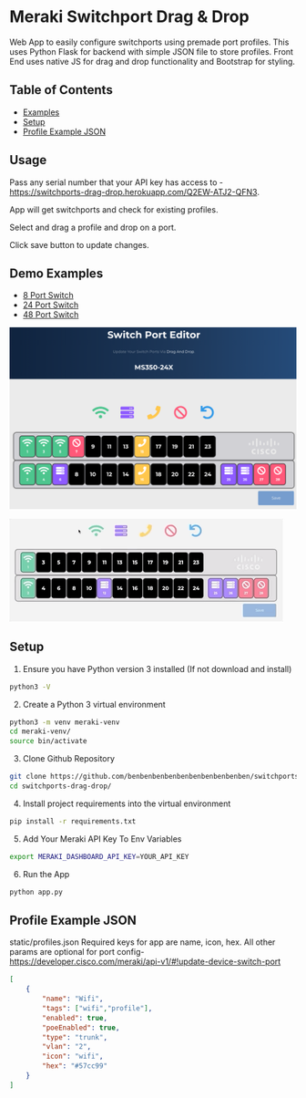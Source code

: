 # Meraki Switchport Drag & Drop 

Web App to easily configure switchports using premade port profiles. This uses Python Flask for backend with simple JSON file to store profiles. Front End uses native JS for drag and drop functionality and Bootstrap for styling.  


## Table of Contents
- [Examples](#examples)
- [Setup](#setup)
- [Profile Example JSON](#profile-example-json)

## Usage
Pass any serial number that your API key has access to - https://switchports-drag-drop.herokuapp.com/Q2EW-ATJ2-QFN3.

App will get switchports and check for existing profiles.

Select and drag a profile and drop on a port.

Click save button to update changes.


## Demo Examples
- [8 Port Switch](https://switchports-drag-drop.herokuapp.com/QBSB-S48U-VH7E)
- [24 Port Switch](https://switchports-drag-drop.herokuapp.com/Q2EW-ATJ2-QFN3)
- [48 Port Switch](https://switchports-drag-drop.herokuapp.com/QBSB-AU53-GZLN)

![Image of App](https://github.com/benbenbenbenbenbenbenbenbenben/switchports-drag-drop/blob/main/page.png?raw=true)

![Gif of App](https://github.com/benbenbenbenbenbenbenbenbenben/switchports-drag-drop/blob/main/demo.gif?raw=true)

## Setup
1. Ensure you have Python version 3 installed (If not download and install)
```bash
python3 -V
```
2. Create a Python 3 virtual environment
```bash
python3 -m venv meraki-venv
cd meraki-venv/
source bin/activate
```
3. Clone Github Repository
```bash
git clone https://github.com/benbenbenbenbenbenbenbenbenben/switchports-drag-drop.git
cd switchports-drag-drop/
```
4. Install project requirements into the virtual environment
```bash
pip install -r requirements.txt
```
5. Add Your Meraki API Key To Env Variables
```bash
export MERAKI_DASHBOARD_API_KEY=YOUR_API_KEY
```
6. Run the App
```bash
python app.py
```

## Profile Example JSON
static/profiles.json
Required keys for app are name, icon, hex. All other params are optional for port config- https://developer.cisco.com/meraki/api-v1/#!update-device-switch-port
```json
[
    {
        "name": "Wifi",
        "tags": ["wifi","profile"],
        "enabled": true,
        "poeEnabled": true,
        "type": "trunk",
        "vlan": "2",
        "icon": "wifi",
        "hex": "#57cc99"
    }
]
```